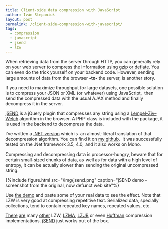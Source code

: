 ```yaml
---
title: Client-side data compression with JavaScript
author: Iván Stepaniuk
layout: post
permalink: /client-side-compression-with-javascript/
tags:
  - compression
  - javascript
  - jsend
  - lzw
---
```

When retrieving data from the server through HTTP, you can generally rely on your web server to compress the information using [gzip or deflate][1]. You can even do the trick yourself on your backend code. However, sending large amounts of data from the browser **-to-** the server, is another story.

If you need to maximize throughput for large datasets, one possible solution is to compress your JSON or XML (or whatever) using JavaScript,  then send the compressed data with the usual AJAX method and finally decompress it in the server.

[jSEND][2] is a jQuery plugin that compresses any string using a <a title="LZW" href="http://en.wikipedia.org/wiki/Lempel%E2%80%93Ziv%E2%80%93Welch" target="_blank">Lempel–Ziv–Welch</a> algorithm in the browser. A PHP class is included with the package, it is used in the backend to decompress the data.

I&#8217;ve written a <a href="https://github.com/istepaniuk/jSend-Net" target="_blank">.NET version</a> which is  an almost-literal translation of that decompression algorithm. You can find it on [my github][3].  It was successfully tested on the .Net framework 3.5, 4.0, and it also works on Mono.

Compressing and decompressing data is processor-hungry, beware that for certain small-sized chunks of data, as well as for data with a high level of entropy, it can be actually slower than sending the original uncompressed string.

{%include figure.html src="/img/jsend.png" caption="jSEND demo - screenshot from the original, now defunct web site"%}

Use [the demo][4] and paste some of your real data to see the effect. Note that LZW is very good at compressing repetitive text. Serialized data, specially collections, tend to contain repeated key names, repeated values, etc.

<a href="https://github.com/saw/JS_LZW" target="_blank">There</a> <a href="http://marklomas.net/ch-egg/articles/lzwjs.htm" target="_blank">are</a> many <a href="http://rosettacode.org/wiki/LZW_compression#JavaScript" target="_blank">other</a> LZW, <a href="http://nmrugg.github.com/LZMA-JS/" target="_blank">LZMA</a>, <a href="http://code.google.com/p/jslzjb/" target="_blank">LZJB</a> or even <a href="http://code.kuederle.com/huffman" target="_blank">Huffman</a> compression implementations. <a href="http://jsend.org/about/" target="_blank">jSEND</a> just works out of the box.

 [1]: http://en.wikipedia.org/wiki/HTTP_compression
 [2]: http://jsend.org/ "http://jsend.org/"
 [3]: https://github.com/istepaniuk/jSend-Net
 [4]: http://jsend.org/demo/
